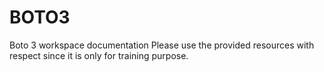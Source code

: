 # BOTO3
Boto 3 workspace documentation
Please use the provided resources with respect since it is only for training purpose.
